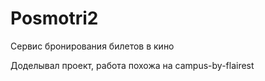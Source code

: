 # Posmotri2
Сервис бронирования билетов в кино

Доделывал проект, работа похожа на campus-by-flairest 
